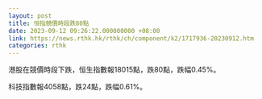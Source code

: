 ```yaml
---
layout: post
title: 恒指競價時段跌80點
date: 2023-09-12 09:26:22.000000000 +08:00
link: https://news.rthk.hk/rthk/ch/component/k2/1717936-20230912.htm
categories: rthk
---
```


港股在競價時段下跌，恒生指數報18015點，跌80點，跌幅0.45%。

科技指數報4058點，跌24點，跌幅0.61%。
